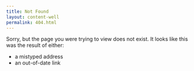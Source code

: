 ```yaml
---
title: Not Found
layout: content-well
permalink: 404.html
---
```


Sorry, but the page you were trying to view does not exist.
It looks like this was the result of either:

- a mistyped address
- an out-of-date link
